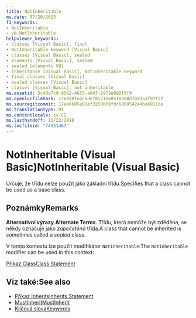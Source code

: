 ```yaml
---
title: NotInheritable
ms.date: 07/20/2015
f1_keywords:
- NotInheritable
- vb.NotInheritable
helpviewer_keywords:
- classes [Visual Basic], final
- NotInheritable keyword [Visual Basic]
- classes [Visual Basic], sealed
- elements [Visual Basic], sealed
- sealed [elements VB]
- inheritance [Visual Basic], NotInheritable keyword
- final classes [Visual Basic]
- sealed classes [Visual Basic]
- classes [Visual Basic], not inheritable
ms.assetid: 5c4da7c9-9562-4653-a947-1972e992f9f9
ms.openlocfilehash: c7e820fe4c6de78171be0510608d7b9da1f97f2f
ms.sourcegitcommit: 17ee6605e01ef32506f8fdc686954244ba6911de
ms.translationtype: MT
ms.contentlocale: cs-CZ
ms.lasthandoff: 11/22/2019
ms.locfileid: "74351467"
---
```

# <a name="notinheritable-visual-basic"></a><span data-ttu-id="e3b2a-102">NotInheritable (Visual Basic)</span><span class="sxs-lookup"><span data-stu-id="e3b2a-102">NotInheritable (Visual Basic)</span></span>
<span data-ttu-id="e3b2a-103">Určuje, že třídu nelze použít jako základní třídu.</span><span class="sxs-lookup"><span data-stu-id="e3b2a-103">Specifies that a class cannot be used as a base class.</span></span>  
  
## <a name="remarks"></a><span data-ttu-id="e3b2a-104">Poznámky</span><span class="sxs-lookup"><span data-stu-id="e3b2a-104">Remarks</span></span>  
 <span data-ttu-id="e3b2a-105">**Alternativní výrazy**.</span><span class="sxs-lookup"><span data-stu-id="e3b2a-105">**Alternate Terms**.</span></span> <span data-ttu-id="e3b2a-106">Třídu, která nemůže být zděděna, se někdy označuje jako *zapečetěná* třída.</span><span class="sxs-lookup"><span data-stu-id="e3b2a-106">A class that cannot be inherited is sometimes called a *sealed* class.</span></span>  
  
 <span data-ttu-id="e3b2a-107">V tomto kontextu lze použít modifikátor `NotInheritable`:</span><span class="sxs-lookup"><span data-stu-id="e3b2a-107">The `NotInheritable` modifier can be used in this context:</span></span>  
  
 [<span data-ttu-id="e3b2a-108">Příkaz Class</span><span class="sxs-lookup"><span data-stu-id="e3b2a-108">Class Statement</span></span>](../../../visual-basic/language-reference/statements/class-statement.md)  
  
## <a name="see-also"></a><span data-ttu-id="e3b2a-109">Viz také:</span><span class="sxs-lookup"><span data-stu-id="e3b2a-109">See also</span></span>

- [<span data-ttu-id="e3b2a-110">Příkaz Inherits</span><span class="sxs-lookup"><span data-stu-id="e3b2a-110">Inherits Statement</span></span>](../../../visual-basic/language-reference/statements/inherits-statement.md)
- [<span data-ttu-id="e3b2a-111">MustInherit</span><span class="sxs-lookup"><span data-stu-id="e3b2a-111">MustInherit</span></span>](../../../visual-basic/language-reference/modifiers/mustinherit.md)
- [<span data-ttu-id="e3b2a-112">Klíčová slova</span><span class="sxs-lookup"><span data-stu-id="e3b2a-112">Keywords</span></span>](../../../visual-basic/language-reference/keywords/index.md)
